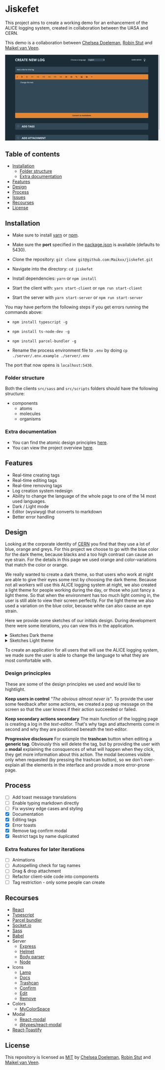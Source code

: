 # Jiskefet

This project aims to create a working demo for an enhancement of the ALICE logging system, created in collaboration between the UASA and CERN.

This demo is a collaboration between [Chelsea Doeleman](https://github.com/ChelseaDoeleman), [Robin Stut](https://github.com/RobinStut) and [Maikel van Veen](https://github.com/Maikxx).

![App](./docs/assets/app.png)

## Table of contents

* [Installation](#Installation)
    * [Folder structure](#Folder-structure)
    * [Extra documentation](#Extra-documentation)
* [Features](#Features)
* [Design](#Design)
* [Process](#Process)
* [Issues](#Issues)
* [Recourses](#Recourses)
* [License](#License)

## Installation

* Make sure to install [yarn](https://yarnpkg.com/en/) or [npm](https://www.npmjs.com).
* Make sure the **port** specified in the [package.json](package.json) is available (defaults to 5430).

* Clone the repository: `git clone git@github.com:Maikxx/jiskefet.git`
* Navigate into the directory: `cd jiskefet`
* Install dependencies: `yarn` or `npm install`
* Start the client with: `yarn start-client` or `npm run start-client`
* Start the server with `yarn start-server` or `npm run start-server`

You may have perform the following steps if you get errors running the commands above:

* `npm install typescript -g`
* `npm install ts-node-dev -g`
* `npm install parcel-bundler -g`

* Rename the process environment file to `.env` by doing `cp ./server/.env.example ./server/.env`

The port that now opens is `localhost:5430`.

### Folder structure

Both the clients `src/sass` and `src/scripts` folders should have the following structure:

* components
    * atoms
    * molecules
    * organisms

### Extra documentation

* You can find the atomic design principles [here](./docs/ATOMIC.md).
* You can view the project overview [here](./docs/PROJECT_OVERVIEW.md).

## Features

* Real-time creating tags
* Real-time editing tags
* Real-time removing tags
* Log creation system redesign
* Ability to change the language of the whole page to one of the 14 most used languages.
* Dark / Light mode
* Editor (wysiwyg) that converts to markdown
* Better error handling

## Design

Looking at the corporate identity of [CERN](https://home.cern/) you find that they use a lot of blue, orange and greys. For this project we choose to go with the blue color for the dark theme, because blacks and a too high contrast can cause an eye strain. For the details in this page we used orange and color-variations that match the color or orange.

We really wanted to create a dark theme, so that users who work at night are able to give their eyes some rest by choosing the dark theme. Because not all workers will use this ALICE logging system at night, we also created a light theme for people working during the day, or those who just fancy a light theme. So that when the environment has too much light coming in, the user is still able to view their screen perfectly. For the light theme we also used a variation on the blue color, because white can also cause an eye strain.

Here we provide some sketches of our initials design. During development there were some iterations, you can view this in the application.

<details>
    <summary>Sketches Dark theme</summary>

![Body](./docs/assets/dark.png)
![Tags](./docs/assets/dark-tags.png)
![File](./docs/assets/dark-file.png)
![Edit](./docs/assets/dark-tag.png)
![Modal](./docs/assets/modal.png)

</details>

<details>
    <summary>Sketches Light theme</summary>

![Body](./docs/assets/light.png)
![Tags](./docs/assets/light-tags.png)
![File](./docs/assets/light-file.png)

</details>

To create an application for all users that will use the ALICE logging system, we made sure the user is able to change the language to what they are most comfortable with.

### Design princicples

These are some of the design principles we used and would like to hightlight.

**Keep users in control**
_"The obvious almost never is"_. To provide the user some feedback after some actions, we created a pop up message on the screen so that the user knows if their action succeeded or failed.

**Keep secondary actions secondary**
The main function of the logging page is creating a log in the _text-editor_. That's why tags and attachments come in second and why they are positioned beneath the text-editor.

**Progressive disclosure**
For example the **trashcan** button when editing a **generic tag**. Obviously this will delete the tag, but by providing the user with a **modal** explaining the consquences of what will happen when they click, they get more information about this action. The modal becomes visible only when requested (by pressing the trashcan button), so we don't over-explain all the elements in the interface and provide a more error-prone page.

## Process

* [ ] Add toast message translations
* [ ] Enable typing markdown directly
* [ ] Fix wysiwy edge cases and styling
* [X] Documentation
* [X] Editing tags
* [X] Error toasts
* [X] Remove tag confirm modal
* [X] Restrict tags by name duplicated

### Extra features for later iterations

* [ ] Animations
* [ ] Autospelling check for tag names
* [ ] Drag & drop attachment
* [ ] Refactor client-side code into components
* [ ] Tag restriction - only some people can create

## Recourses

* [React](https://reactjs.org/)
* [Typescript](https://www.typescriptlang.org/)
* [Parcel bundler](https://parceljs.org/)
* [Socket.io](https://socket.io/)
* [Sass](https://sass-lang.com/)
* [Babel](https://babeljs.io/)
* Server 
    * [Express](https://expressjs.com/)
    * [Helmet](https://helmetjs.github.io/)
    * [Body parser](https://www.npmjs.com/package/body-parser)
    * [Node](https://nodejs.org/en/)
* Icons
    * [Lamp](https://www.flaticon.com/free-icon/lamp_1437117)
    * [Docs](https://www.flaticon.com/free-icon/docs_1295567)
    * [Trashcan](https://www.flaticon.com/free-icon/garbage_126468)
    * [Confirm](https://www.flaticon.com/free-icon/confirm_101022)
    * [Edit](https://www.flaticon.com/free-icon/pen_1159725)
    * [Remove](https://www.flaticon.com/free-icon/remove_1103478)
* Colors
    * [MyColorSpace](https://mycolor.space/?hex=%231C2C38&sub=1)
* Modal
    * [React-modal](https://github.com/reactjs/react-modal)
    * [@types/react-modal](https://www.npmjs.com/package/@types/react-modal)
* [React-Toastify](https://github.com/fkhadra/react-toastify)



## License

This repository is licensed as [MIT](LICENSE) by [Chelsea Doeleman](https://github.com/ChelseaDoeleman), [Robin Stut](https://github.com/RobinStut) and [Maikel van Veen](https://github.com/maikxx).